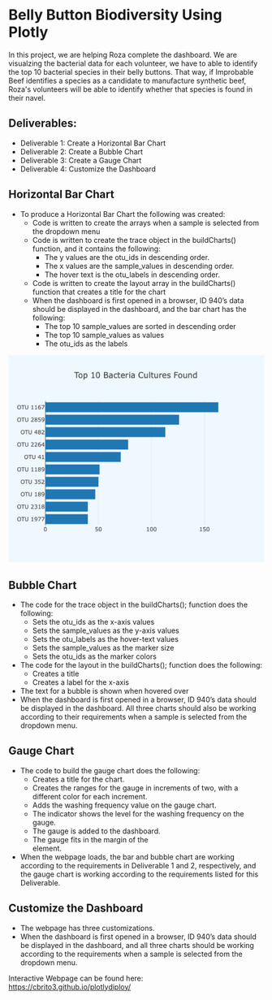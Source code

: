 # Belly Button Biodiversity Using Plotly
In this project, we are helping Roza complete the dashboard. We are visualzing the bacterial data for each volunteer, we have to able to identify the top 10 bacterial species in their belly buttons. That way, if Improbable Beef identifies a species as a candidate to manufacture synthetic beef, Roza's volunteers will be able to identify whether that species is found in their navel.

## Deliverables: 
* Deliverable 1: Create a Horizontal Bar Chart
* Deliverable 2: Create a Bubble Chart
* Deliverable 3: Create a Gauge Chart
* Deliverable 4: Customize the Dashboard

## Horizontal Bar Chart 
* To produce a Horizontal Bar Chart the following was created:
  - Code is written to create the arrays when a sample is selected from the dropdown menu 
  - Code is written to create the trace object in the buildCharts() function, and it contains the following: 
    - The y values are the otu_ids in descending order.
    - The x values are the sample_values in descending order.
    - The hover text is the otu_labels in descending order.
  - Code is written to create the layout array in the buildCharts() function that creates a title for the chart
  - When the dashboard is first opened in a browser, ID 940’s data should be displayed in the dashboard, and the bar chart has the following: 
    - The top 10 sample_values are sorted in descending order
    - The top 10 sample_values as values
    - The otu_ids as the labels
    
![Horizontal%20Bar%20grap](https://github.com/cbrito3/plotlydiploy/blob/main/Horizontal%20Bar%20graph.png)

## Bubble Chart 
* The code for the trace object in the buildCharts(); function does the following: 
  - Sets the otu_ids as the x-axis values
  - Sets the sample_values as the y-axis values
  - Sets the otu_labels as the hover-text values
  - Sets the sample_values as the marker size
  - Sets the otu_ids as the marker colors
* The code for the layout in the buildCharts(); function does the following: 
  - Creates a title
  - Creates a label for the x-axis
* The text for a bubble is shown when hovered over
* When the dashboard is first opened in a browser, ID 940’s data should be displayed in the dashboard. All three charts should also be working according to their requirements when a sample is selected from the dropdown menu. 

## Gauge Chart 
* The code to build the gauge chart does the following: 
  - Creates a title for the chart.
  - Creates the ranges for the gauge in increments of two, with a different color for each increment.
  - Adds the washing frequency value on the gauge chart.
  - The indicator shows the level for the washing frequency on the gauge.
  - The gauge is added to the dashboard.
  - The gauge fits in the margin of the <div> element.
* When the webpage loads, the bar and bubble chart are working according to the requirements in Deliverable 1 and 2, respectively, and the gauge chart is working according to the requirements listed for this Deliverable. 

## Customize the Dashboard
* The webpage has three customizations. 
* When the dashboard is first opened in a browser, ID 940’s data should be displayed in the dashboard, and all three charts should be working according to the requirements when a sample is selected from the dropdown menu. 

Interactive Webpage can be found here: https://cbrito3.github.io/plotlydiploy/

    
